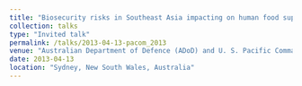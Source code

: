 ```yaml
---
title: "Biosecurity risks in Southeast Asia impacting on human food supplies"
collection: talks
type: "Invited talk"
permalink: /talks/2013-04-13-pacom_2013
venue: "Australian Department of Defence (ADoD) and U. S. Pacific Command (US- PACOM)"
date: 2013-04-13
location: "Sydney, New South Wales, Australia"
---
```


